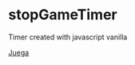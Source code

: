 # stopGameTimer
Timer created with javascript vanilla


[Juega](https://jarregui92.github.io/stopGameTimer)
